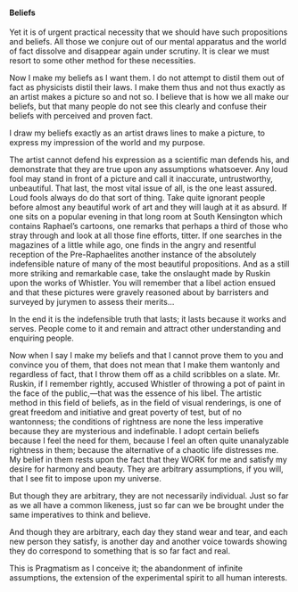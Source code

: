 #### Beliefs

Yet it is of urgent practical necessity that we should have such
propositions and beliefs. All those we conjure out of our mental
apparatus and the world of fact dissolve and disappear again under
scrutiny. It is clear we must resort to some other method for these
necessities.

Now I make my beliefs as I want them. I do not attempt to distil them
out of fact as physicists distil their laws. I make them thus and not
thus exactly as an artist makes a picture so and not so. I believe that
is how we all make our beliefs, but that many people do not see this
clearly and confuse their beliefs with perceived and proven fact.

I draw my beliefs exactly as an artist draws lines to make a picture, to
express my impression of the world and my purpose.

The artist cannot defend his expression as a scientific man defends his,
and demonstrate that they are true upon any assumptions whatsoever. Any
loud fool may stand in front of a picture and call it inaccurate,
untrustworthy, unbeautiful. That last, the most vital issue of all, is
the one least assured. Loud fools always do do that sort of thing. Take
quite ignorant people before almost any beautiful work of art and they
will laugh at it as absurd. If one sits on a popular evening in that
long room at South Kensington which contains Raphael’s cartoons, one
remarks that perhaps a third of those who stray through and look at all
those fine efforts, titter. If one searches in the magazines of a little
while ago, one finds in the angry and resentful reception of the
Pre-Raphaelites another instance of the absolutely indefensible nature
of many of the most beautiful propositions. And as a still more striking
and remarkable case, take the onslaught made by Ruskin upon the works of
Whistler. You will remember that a libel action ensued and that these
pictures were gravely reasoned about by barristers and surveyed by
jurymen to assess their merits...

In the end it is the indefensible truth that lasts; it lasts because it
works and serves. People come to it and remain and attract other
understanding and enquiring people.

Now when I say I make my beliefs and that I cannot prove them to you and
convince you of them, that does not mean that I make them wantonly and
regardless of fact, that I throw them off as a child scribbles on a
slate. Mr. Ruskin, if I remember rightly, accused Whistler of throwing a
pot of paint in the face of the public,—that was the essence of his
libel. The artistic method in this field of beliefs, as in the field of
visual renderings, is one of great freedom and initiative and great
poverty of test, but of no wantonness; the conditions of rightness are
none the less imperative because they are mysterious and indefinable. I
adopt certain beliefs because I feel the need for them, because I feel
an often quite unanalyzable rightness in them; because the alternative
of a chaotic life distresses me. My belief in them rests upon the fact
that they WORK for me and satisfy my desire for harmony and beauty. They
are arbitrary assumptions, if you will, that I see fit to impose upon my
universe.

But though they are arbitrary, they are not necessarily individual. Just
so far as we all have a common likeness, just so far can we be brought
under the same imperatives to think and believe.

And though they are arbitrary, each day they stand wear and tear, and
each new person they satisfy, is another day and another voice towards
showing they do correspond to something that is so far fact and real.

This is Pragmatism as I conceive it; the abandonment of infinite
assumptions, the extension of the experimental spirit to all human
interests.
